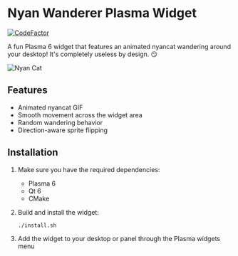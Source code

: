 # Nyan Wanderer Plasma Widget

[![CodeFactor](https://www.codefactor.io/repository/github/attacktive/nyan-wanderer/badge)](https://www.codefactor.io/repository/github/attacktive/nyan-wanderer)

A fun Plasma 6 widget that features an animated nyancat wandering around your desktop!
It's completely useless by design. 😏

![Nyan Cat](https://media2.giphy.com/media/v1.Y2lkPTc5MGI3NjExaTRwNXczM3I2dmVkeTlzcTJlamwyaXVna3N6MG05cTA1ZXFmZ2Q1ayZlcD12MV9pbnRlcm5hbF9naWZfYnlfaWQmY3Q9Zw/2Y4fWnTIcE5p0NML85/giphy.gif)

## Features

- Animated nyancat GIF
- Smooth movement across the widget area
- Random wandering behavior
- Direction-aware sprite flipping

## Installation

1. Make sure you have the required dependencies:
	- Plasma 6
	- Qt 6
	- CMake

2. Build and install the widget:
	```bash
	./install.sh
    ```

3. Add the widget to your desktop or panel through the Plasma widgets menu
